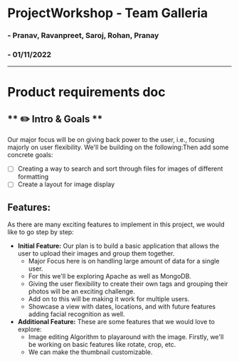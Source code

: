 # ProjectWorkshop - Team Galleria
### - Pranav, Ravanpreet, Saroj, Rohan, Pranay
### - 01/11/2022
---

# Product requirements doc

## ** ✏️ Intro & Goals **

Our major focus will be on giving back power to the user, i.e., focusing majorly on user flexibility.
We'll be building on the following:Then add some concrete goals:

-   [ ] Creating a way to search and sort through files for images of different formatting
-   [ ] Create a layout for image display
## Features:

As there are many exciting features to implement in this project, we would like to go step by step:

-   **Initial Feature:** Our plan is to build a basic application that allows the user to upload their images and group them together.
    -   Major Focus here is on handling large amount of data for a single user.
    -   For this we'll be exploring Apache as well as MongoDB.
    -   Giving the user flexibility to create their own tags and grouping their photos will be an exciting challenge.
    -   Add on to this will be making it work for multiple users.
    -   Showcase a view with dates, locations, and with future features adding facial recognition as well.
-   **Additional Feature:** These are some features that we would love to explore:
    -   Image editing Algorithm to playaround with the image. Firstly, we'll be working on basic features like rotate, crop, etc.
    -   We can make the thumbnail customizable.
